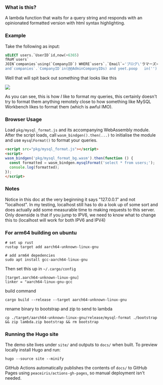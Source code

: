 ### What is this?

A lambda function that waits for a query string and responds with an opinionated formatted version with html syntax highlighting.

### Example

Take the following as input:

```sql
sELECT users.`UserID`id,now(+6365)
fRoM`users`
JOIN`companies`using(`CompanyID`) WHERE`users`.`Email`='プログ\'ラマーズ>'`companies`.`NetworkID`=x'1541A488C87419F2' and`companies`.`NetworkID`=0x1541A488C87419F2
and`companies`.`CompanyID`in(@@AdminCompanyIDs) and yeet.poop   in('') and`users`.`__Active`<>0.0 and @i := -.232 order by`users`.`__Added`desc limit 1;
```

Well that will spit back out something that looks like this

![](https://d159l1kvshziji.cloudfront.net/i/BUI3/M.png)


As you can see, this is how *I* like to format my queries, this certainly doesn't try to format them anything remotely close to how something like MySQL Workbench likes to format them (which is awful IMO).

### Browser Usage

Load `pkg/mysql_format.js` and its accompanying WebAssembly module. After the
script loads, call `wasm_bindgen().then(...)` to initialise the module and use
`mysqlFormat()` to format your queries.

```html
<script src="pkg/mysql_format.js"></script>
<script>
wasm_bindgen('pkg/mysql_format_bg.wasm').then(function () {
  const formatted = wasm_bindgen.mysqlFormat('select * from users;');
  console.log(formatted);
});
</script>
```

### Notes

Notice in this doc at the very beginning it says "127.0.0.1" and not "localhost". In my testing, localhost still has to do a look up of some sort and does actually add some measurable time to making requests to this server. Only downside is that if you jump to IPV6, we need to know what to change this to (localhost will work for both IPV6 and IPV4)

### For arm64 building on ubuntu
```shell
# set up rust
rustup target add aarch64-unknown-linux-gnu

# add arm64 depedencies
sudo apt install gcc-aarch64-linux-gnu
```

Then set this up in `~/.cargo/config`

```
[target.aarch64-unknown-linux-gnu]
linker = "aarch64-linux-gnu-gcc
```

build command
```shell
cargo build --release --target aarch64-unknown-linux-gnu
```

rename binary to bootstrap and zip to send to lambda
```shell
cp ./target/aarch64-unknown-linux-gnu/release/mysql-format ./bootstrap && zip lambda.zip bootstrap && rm bootstrap
```

### Running the Hugo site

The demo site lives under `site/` and outputs to `docs/` when built. To preview
locally install Hugo and run:

```shell
hugo --source site --minify
```

GitHub Actions automatically publishes the contents of `docs/` to GitHub Pages
using `peaceiris/actions-gh-pages`, so manual deployment isn't needed.
